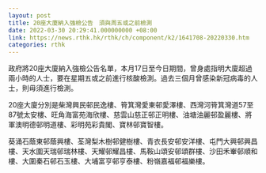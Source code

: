 ```yaml
---
layout: post
title: 20座大廈納入強檢公告　須與周五或之前檢測
date: 2022-03-30 20:29:41.000000000 +08:00
link: https://news.rthk.hk/rthk/ch/component/k2/1641708-20220330.htm
categories: rthk
---
```


政府將20座大廈納入強檢公告名單，本月17日至今日期間，曾身處指明大廈超過兩小時的人士，要在星期五或之前進行核酸檢測。過去三個月曾感染新冠病毒的人士，則毋須進行檢測。

20座大廈分別是柴灣興民邨民逸樓、筲箕灣愛東邨愛澤樓、西灣河筲箕灣道57至87號太安樓、旺角海富苑海欣樓、慈雲山慈正邨正明樓、油塘油麗邨盈麗樓、將軍澳明德邨明道樓、彩明苑彩貴閣、寶林邨寶智樓。

葵涌石蔭東邨蔭興樓、荃灣梨木樹邨健樹樓、青衣長安邨安洋樓、屯門大興邨興昌樓、天水圍天瑞邨瑞林樓、天耀邨耀昌樓、馬鞍山頌安邨頌群樓、沙田禾輋邨順和樓、大圍秦石邨石玉樓、大埔富亨邨亨泰樓、粉嶺嘉福邨福樂樓。
